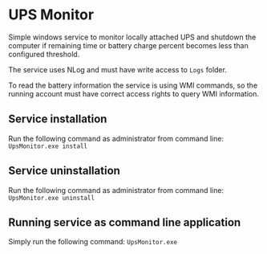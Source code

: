 UPS Monitor
==========

Simple windows service to monitor locally attached UPS and shutdown the computer if remaining time or battery charge percent becomes less than configured threshold.

The service uses NLog and must have write access to `Logs` folder.

To read the battery information the service is using WMI commands, so the running account must have correct access rights to query WMI information.


Service installation
--------------------

Run the following command as administrator from command line: `UpsMonitor.exe install`


Service uninstallation
----------------------

Run the following command as administrator from command line: `UpsMonitor.exe uninstall`


Running service as command line application
-------------------------------------------

Simply run the following command: `UpsMonitor.exe`
